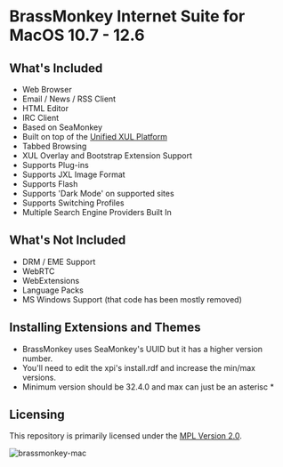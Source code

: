 # BrassMonkey Internet Suite for MacOS 10.7 - 12.6

## What's Included

* Web Browser
* Email / News / RSS Client
* HTML Editor
* IRC Client
* Based on SeaMonkey
* Built on top of the [Unified XUL Platform](https://repo.palemoon.org/MoonchildProductions/UXP)
* Tabbed Browsing
* XUL Overlay and Bootstrap Extension Support
* Supports Plug-ins
* Supports JXL Image Format
* Supports Flash
* Supports 'Dark Mode' on supported sites
* Supports Switching Profiles
* Multiple Search Engine Providers Built In

## What's Not Included

* DRM / EME Support
* WebRTC
* WebExtensions
* Language Packs
* MS Windows Support (that code has been mostly removed)

## Installing Extensions and Themes

* BrassMonkey uses SeaMonkey's UUID but it has a higher version number.
* You'll need to edit the xpi's install.rdf and increase the min/max versions.
* Minimum version should be 32.4.0 and max can just be an asterisc *

## Licensing

This repository is primarily licensed under the [MPL Version 2.0](http://mozilla.org/MPL/2.0/).

![brassmonkey-mac](https://github.com/wicknix/brass-monkey/assets/39230578/7fb7a7ec-5293-4ff5-ace0-25e5ae8446d9)
